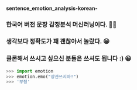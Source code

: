 #### sentence_emotion_analysis-korean-
### 한국어 버전 문장 감정분석 머신러닝이다. 🎇🎈
### 생각보다 정확도가 꽤 괜찮아서 놀랐다. 😁
### 클론해서 쓰시고 싶으신 분들은 쓰셔도 됩니다 :) 😀

``` Python
>>> import emotion
>>> emotion.emo("상관쓰지마!")
>>> '부정'
```
